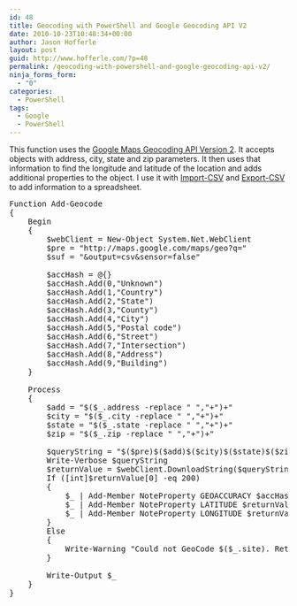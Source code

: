 ```yaml
---
id: 48
title: Geocoding with PowerShell and Google Geocoding API V2
date: 2010-10-23T10:48:34+00:00
author: Jason Hofferle
layout: post
guid: http://www.hofferle.com/?p=48
permalink: /geocoding-with-powershell-and-google-geocoding-api-v2/
ninja_forms_form:
  - "0"
categories:
  - PowerShell
tags:
  - Google
  - PowerShell
---
```

This function uses the [Google Maps Geocoding API Version 2](https://developers.google.com/maps/articles/geocodingupgrade). It accepts objects with address, city, state and zip parameters. It then uses that information to find the longitude and latitude of the location and adds additional properties to the object. I use it with [Import-CSV](http://technet.microsoft.com/en-us/library/dd347665.aspx) and [Export-CSV](http://technet.microsoft.com/en-us/library/dd347724.aspx) to add information to a spreadsheet.

<pre class="lang:powershell decode:true">Function Add-Geocode
{
    Begin
    {
        $webClient = New-Object System.Net.WebClient
        $pre = "http://maps.google.com/maps/geo?q="
        $suf = "&output=csv&sensor=false"

        $accHash = @{}
        $accHash.Add(0,"Unknown")
        $accHash.Add(1,"Country")
        $accHash.Add(2,"State")
        $accHash.Add(3,"County")
        $accHash.Add(4,"City")
        $accHash.Add(5,"Postal code")
        $accHash.Add(6,"Street")
        $accHash.Add(7,"Intersection")
        $accHash.Add(8,"Address")
        $accHash.Add(9,"Building")
    }

    Process
    {
        $add = "$($_.address -replace " ","+")+"
        $city = "$($_.city -replace " ","+")+"
        $state = "$($_.state -replace " ","+")+"
        $zip = "$($_.zip -replace " ","+")+"

        $queryString = "$($pre)$($add)$($city)$($state)$($zip)$($suf)"
        Write-Verbose $queryString
        $returnValue = $webClient.DownloadString($queryString).Split(",")
        If ([int]$returnValue[0] -eq 200)
        {
            $_ | Add-Member NoteProperty GEOACCURACY $accHash.Item([int]$returnValue[1])
            $_ | Add-Member NoteProperty LATITUDE $returnValue[2]
            $_ | Add-Member NoteProperty LONGITUDE $returnValue[3]
        }
        Else
        {
            Write-Warning "Could not GeoCode $($_.site). Return value was $($returnValue[0])"
        }

        Write-Output $_
    }
}
</pre>